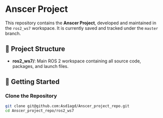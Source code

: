 # Anscer Project

This repository contains the **Anscer Project**, developed and maintained in the `ros2_ws7` workspace. It is currently saved and tracked under the `master` branch.

## 📁 Project Structure

- **ros2_ws7/**: Main ROS 2 workspace containing all source code, packages, and launch files.

## 🚀 Getting Started

### Clone the Repository
```bash
git clone git@github.com:Asd1agd/Anscer_project_repo.git
cd Anscer_project_repo/ros2_ws7
